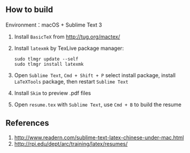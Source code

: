 ## How to build

Environment：macOS + Sublime Text 3

1. Install `BasicTeX` from <http://tug.org/mactex/>
2. Install `latexmk` by TexLive package manager:

	```
	sudo tlmgr update --self
	sudo tlmgr install latexmk
	```

3. Open `Sublime Text`, `Cmd + Shift + P` select install package, install `LaTeXTools` package, then restart `Sublime Text`
4. Install `Skim` to preview .pdf files
5. Open `resume.tex` with `Sublime Text`, use `Cmd + B` to build the resume

## References

1. <http://www.readern.com/sublime-text-latex-chinese-under-mac.html>
2. <http://rpi.edu/dept/arc/training/latex/resumes/>